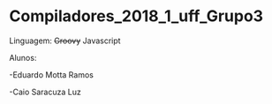 # Compiladores_2018_1_uff_Grupo3

Linguagem: <del>Groovy</del> Javascript

Alunos: 

-Eduardo Motta Ramos

-Caio Saracuza Luz
